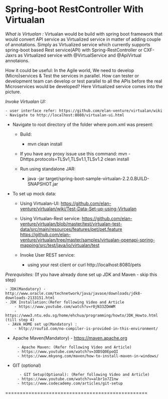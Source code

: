 
Spring-boot RestController With Virtualan
==========================================


*What is Virtualan :*
Virtualan would be build with spring boot framework that would convert API service as Virtualized service in matter of adding couple of annotations. Simply as Virtualized service which currently supports spring-boot based Rest service(API) with Spring-RestController or CXF-Jaxrs as Virtualized service with @VirtualService and @ApiVirtual annotaions.

How it could be useful: In the Agile world, We need to develop (Micro)services & Test the services in parallel. How can tester or development team can develop or test parallel to all the APIs before the real Microservices would be developed? Here Virtualized service comes into the picture.


*Invoke Virtualan UI:* 
	
	- user interface refer: https://github.com/elan-venture/virtualan/wiki 	
	- Navigate to http://localhost:8080/virtualan-ui.html 
	

- Navigate to root directory of the folder where pom.xml was present:

	- Build:
      - mvn clean install  
	 
	 - If you have any proxy issue use this command:  mvn 		-Dhttps.protocols=TLSv1,TLSv1.1,TLSv1.2 clean install 
                  
	- Run using standalone JAR:
		
		- java -jar target/spring-boot-sample-virtualan-2.2.0.BUILD-SNAPSHOT.jar 

- To set up mock data:

	- Using Virtualan-UI:
	https://github.com/elan-venture/virtualan/wiki/Test-Data-Set-up-using-Virtualan
 
	- Using Virtualan-Rest service:
	https://github.com/elan-venture/virtualan/blob/master/test/virtualan-test-data/src/main/resources/features/pet/pet.feature
	  	https://github.com/elan-venture/virtualan/tree/master/samples/virtualan-openapi-spring-mapping/src/test/java/io/virtualan/test


	- Invoke User REST service:  
		- using your rest client or curl http://localhost:8080/pets

	
*Prerequisites:* (If you have already done set up JDK and Maven - skip this step)
	
	- JDK(Mandatory) -  	http://www.oracle.com/technetwork/java/javase/downloads/jdk8-downloads-2133151.html
    - JDK Installation:(Refer following Video and Article
    	- https://www.youtube.com/watch?v=r0jN33ZOmWM 
		- https://www3.ntu.edu.sg/home/ehchua/programming/howto/JDK_Howto.html (till step 4)
     - JAVA_HOME set up(Mandatory) :
     	- http://roufid.com/no-compiler-is-provided-in-this-environment/

- Apache Maven(Mandatory)  - https://maven.apache.org

	    - Apache Maven: (Refer following Video and Article)
     	- https://www.youtube.com/watch?v=3ODSQ0EpoQI
		- https://www.mkyong.com/maven/how-to-install-maven-in-windows/
- GIT (optional)

    	 - GIT Setup(Optional): (Refer following Video and Article)
     	- https://www.youtube.com/watch?v=albr1o7Z1nw
		- https://www.codecademy.com/articles/git-setup
  
=================================================
